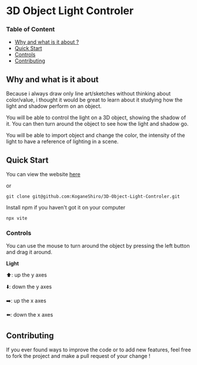# 3D Object Light Controler

### Table of Content
- [Why and what is it about ?](#why-and-what-is-it-about)
- [Quick Start](#quick-start)
- [Controls](#controls)
- [Contributing](#contributing)


## Why and what is it about
Because i always draw only line art/sketches without thinking about color/value, i thought it would be great to learn about it studying how the light and shadow perform on an object.

You will be able to control the light on a 3D object, showing the shadow of it.
You can then turn around the object to see how the light and shadow go.

You will be able to import object and change the color, the intensity of the light to have a reference of lighting in a scene.

<!--
### Color study notes
-->

## Quick Start
You can view the website [here](https://koganeshiro.github.io/3D-Object-Light-Controler/dist)

or

```
git clone git@github.com:KoganeShiro/3D-Object-Light-Controler.git
```

Install npm if you haven't got it on your computer

```
npx vite
```

### Controls
You can use the mouse to turn around the object by pressing the left button and drag it around.

**Light**

⬆️: up the y axes

⬇️: down the y axes

➡️: up the x axes

⬅️: down the x axes

## Contributing
If you ever found ways to improve the code or to add new features, feel free to fork the project and make a pull request of your change !
